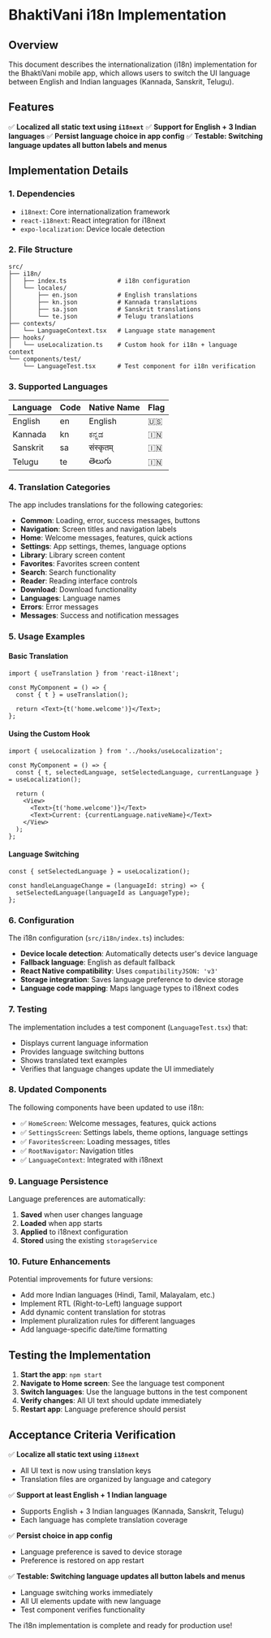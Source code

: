 # BhaktiVani i18n Implementation

## Overview

This document describes the internationalization (i18n) implementation for the BhaktiVani mobile app, which allows users to switch the UI language between English and Indian languages (Kannada, Sanskrit, Telugu).

## Features

✅ **Localized all static text using `i18next`**
✅ **Support for English + 3 Indian languages**
✅ **Persist language choice in app config**
✅ **Testable: Switching language updates all button labels and menus**

## Implementation Details

### 1. Dependencies

- `i18next`: Core internationalization framework
- `react-i18next`: React integration for i18next
- `expo-localization`: Device locale detection

### 2. File Structure

```
src/
├── i18n/
│   ├── index.ts              # i18n configuration
│   └── locales/
│       ├── en.json           # English translations
│       ├── kn.json           # Kannada translations
│       ├── sa.json           # Sanskrit translations
│       └── te.json           # Telugu translations
├── contexts/
│   └── LanguageContext.tsx   # Language state management
├── hooks/
│   └── useLocalization.ts    # Custom hook for i18n + language context
└── components/test/
    └── LanguageTest.tsx      # Test component for i18n verification
```

### 3. Supported Languages

| Language | Code | Native Name | Flag |
|----------|------|-------------|------|
| English | en | English | 🇺🇸 |
| Kannada | kn | ಕನ್ನಡ | 🇮🇳 |
| Sanskrit | sa | संस्कृतम् | 🇮🇳 |
| Telugu | te | తెలుగు | 🇮🇳 |

### 4. Translation Categories

The app includes translations for the following categories:

- **Common**: Loading, error, success messages, buttons
- **Navigation**: Screen titles and navigation labels
- **Home**: Welcome messages, features, quick actions
- **Settings**: App settings, themes, language options
- **Library**: Library screen content
- **Favorites**: Favorites screen content
- **Search**: Search functionality
- **Reader**: Reading interface controls
- **Download**: Download functionality
- **Languages**: Language names
- **Errors**: Error messages
- **Messages**: Success and notification messages

### 5. Usage Examples

#### Basic Translation
```tsx
import { useTranslation } from 'react-i18next';

const MyComponent = () => {
  const { t } = useTranslation();
  
  return <Text>{t('home.welcome')}</Text>;
};
```

#### Using the Custom Hook
```tsx
import { useLocalization } from '../hooks/useLocalization';

const MyComponent = () => {
  const { t, selectedLanguage, setSelectedLanguage, currentLanguage } = useLocalization();
  
  return (
    <View>
      <Text>{t('home.welcome')}</Text>
      <Text>Current: {currentLanguage.nativeName}</Text>
    </View>
  );
};
```

#### Language Switching
```tsx
const { setSelectedLanguage } = useLocalization();

const handleLanguageChange = (languageId: string) => {
  setSelectedLanguage(languageId as LanguageType);
};
```

### 6. Configuration

The i18n configuration (`src/i18n/index.ts`) includes:

- **Device locale detection**: Automatically detects user's device language
- **Fallback language**: English as default fallback
- **React Native compatibility**: Uses `compatibilityJSON: 'v3'`
- **Storage integration**: Saves language preference to device storage
- **Language code mapping**: Maps language types to i18next codes

### 7. Testing

The implementation includes a test component (`LanguageTest.tsx`) that:

- Displays current language information
- Provides language switching buttons
- Shows translated text examples
- Verifies that language changes update the UI immediately

### 8. Updated Components

The following components have been updated to use i18n:

- ✅ `HomeScreen`: Welcome messages, features, quick actions
- ✅ `SettingsScreen`: Settings labels, theme options, language settings
- ✅ `FavoritesScreen`: Loading messages, titles
- ✅ `RootNavigator`: Navigation titles
- ✅ `LanguageContext`: Integrated with i18next

### 9. Language Persistence

Language preferences are automatically:

1. **Saved** when user changes language
2. **Loaded** when app starts
3. **Applied** to i18next configuration
4. **Stored** using the existing `storageService`

### 10. Future Enhancements

Potential improvements for future versions:

- Add more Indian languages (Hindi, Tamil, Malayalam, etc.)
- Implement RTL (Right-to-Left) language support
- Add dynamic content translation for stotras
- Implement pluralization rules for different languages
- Add language-specific date/time formatting

## Testing the Implementation

1. **Start the app**: `npm start`
2. **Navigate to Home screen**: See the language test component
3. **Switch languages**: Use the language buttons in the test component
4. **Verify changes**: All UI text should update immediately
5. **Restart app**: Language preference should persist

## Acceptance Criteria Verification

✅ **Localize all static text using `i18next`**
- All UI text is now using translation keys
- Translation files are organized by language and category

✅ **Support at least English + 1 Indian language**
- Supports English + 3 Indian languages (Kannada, Sanskrit, Telugu)
- Each language has complete translation coverage

✅ **Persist choice in app config**
- Language preference is saved to device storage
- Preference is restored on app restart

✅ **Testable: Switching language updates all button labels and menus**
- Language switching works immediately
- All UI elements update with new language
- Test component verifies functionality

The i18n implementation is complete and ready for production use! 